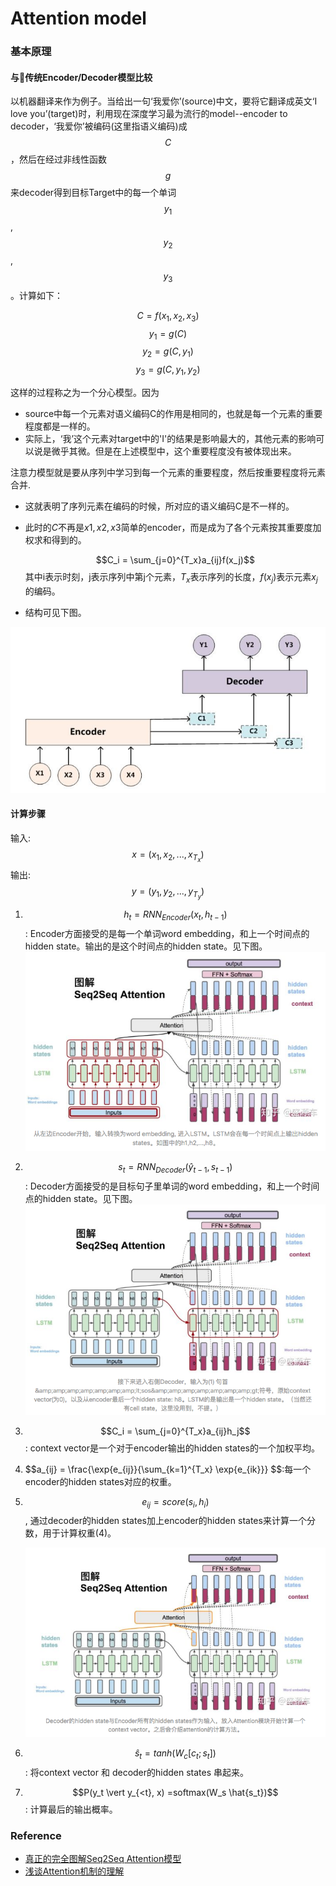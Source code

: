 # Attention model 


### 基本原理

#### 与传统Encoder/Decoder模型比较
以机器翻译来作为例子。当给出一句‘我爱你’(source)中文，要将它翻译成英文‘I love you’(target)时，利用现在深度学习最为流行的model--encoder to decoder，‘我爱你’被编码(这里指语义编码)成$$C$$，然后在经过非线性函数$$g$$来decoder得到目标Target中的每一个单词$$y_1$$,$$y_2$$,$$y_3$$。计算如下： 

$$C = f(x_1,x_2,x_3)$$ 
$$y_1 = g(C)$$ 
$$y_2 = g(C,y_1)$$ 
$$y_3 = g(C,y_1,y_2)$$ 

这样的过程称之为一个分心模型。因为
- source中每一个元素对语义编码C的作用是相同的，也就是每一个元素的重要程度都是一样的。
- 实际上，‘我’这个元素对target中的'I'的结果是影响最大的，其他元素的影响可以说是微乎其微。但是在上述模型中，这个重要程度没有被体现出来。

注意力模型就是要从序列中学习到每一个元素的重要程度，然后按重要程度将元素合并.
- 这就表明了序列元素在编码的时候，所对应的语义编码C是不一样的。
- 此时的$C$不再是$x1,x2,x3$简单的encoder，而是成为了各个元素按其重要度加权求和得到的。
  
  $$C_i = \sum_{j=0}^{T_x}a_{ij}f(x_j)$$
    其中i表示时刻，j表示序列中第j个元素，$T_x$表示序列的长度，$f(x_j)$表示元素$x_j$的编码。
- 结构可见下图。
  
![](DeepLearning/../attention1.png)

#### 计算步骤

输入: $$x = (x_1, x_2,..., x_{T_x}) $$
输出: $$y = (y_1, y_2,..., y_{T_y}) $$

1. $$h_t = RNN_{Encoder}(x_t, h_{t-1})$$: Encoder方面接受的是每一个单词word embedding，和上一个时间点的hidden state。输出的是这个时间点的hidden state。见下图。
    ![](DeepLearning/../attention2_1.png)


2. $$s_t = RNN_{Decoder}(\hat{y}_{t-1}, s_{t-1})$$: Decoder方面接受的是目标句子里单词的word embedding，和上一个时间点的hidden state。见下图。
   ![](DeepLearning/../attention2_2.png)

3. $$C_i = \sum_{j=0}^{T_x}a_{ij}h_j$$: context vector是一个对于encoder输出的hidden states的一个加权平均。
4. $$a_{ij} = \frac{\exp{e_{ij}}{\sum_{k=1}^{T_x} \exp{e_{ik}}} $$:每一个encoder的hidden states对应的权重。
5. $$e_{ij}=score(s_i, h_i)$$, 通过decoder的hidden states加上encoder的hidden states来计算一个分数，用于计算权重(4)。
   
    ![](DeepLearning/../attention2_3.png)

6. $$\hat{s}_t=tanh(W_c[c_t;s_t])$$: 将context vector 和 decoder的hidden states 串起来。
7. $$P(y_t \vert y_{<t}, x) =softmax(W_s \hat{s_t})$$: 计算最后的输出概率。

### Reference
- [真正的完全图解Seq2Seq Attention模型](https://zhuanlan.zhihu.com/p/40920384)
- [浅谈Attention机制的理解](https://zhuanlan.zhihu.com/p/35571412)